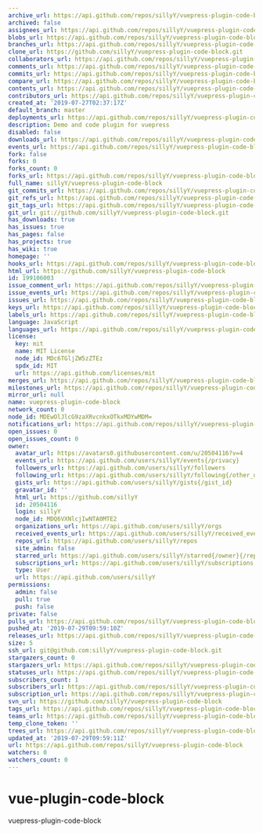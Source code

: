 ```yaml
---
archive_url: https://api.github.com/repos/sillyY/vuepress-plugin-code-block/{archive_format}{/ref}
archived: false
assignees_url: https://api.github.com/repos/sillyY/vuepress-plugin-code-block/assignees{/user}
blobs_url: https://api.github.com/repos/sillyY/vuepress-plugin-code-block/git/blobs{/sha}
branches_url: https://api.github.com/repos/sillyY/vuepress-plugin-code-block/branches{/branch}
clone_url: https://github.com/sillyY/vuepress-plugin-code-block.git
collaborators_url: https://api.github.com/repos/sillyY/vuepress-plugin-code-block/collaborators{/collaborator}
comments_url: https://api.github.com/repos/sillyY/vuepress-plugin-code-block/comments{/number}
commits_url: https://api.github.com/repos/sillyY/vuepress-plugin-code-block/commits{/sha}
compare_url: https://api.github.com/repos/sillyY/vuepress-plugin-code-block/compare/{base}...{head}
contents_url: https://api.github.com/repos/sillyY/vuepress-plugin-code-block/contents/{+path}
contributors_url: https://api.github.com/repos/sillyY/vuepress-plugin-code-block/contributors
created_at: '2019-07-27T02:37:17Z'
default_branch: master
deployments_url: https://api.github.com/repos/sillyY/vuepress-plugin-code-block/deployments
description: Demo and code plugin for vuepress
disabled: false
downloads_url: https://api.github.com/repos/sillyY/vuepress-plugin-code-block/downloads
events_url: https://api.github.com/repos/sillyY/vuepress-plugin-code-block/events
fork: false
forks: 0
forks_count: 0
forks_url: https://api.github.com/repos/sillyY/vuepress-plugin-code-block/forks
full_name: sillyY/vuepress-plugin-code-block
git_commits_url: https://api.github.com/repos/sillyY/vuepress-plugin-code-block/git/commits{/sha}
git_refs_url: https://api.github.com/repos/sillyY/vuepress-plugin-code-block/git/refs{/sha}
git_tags_url: https://api.github.com/repos/sillyY/vuepress-plugin-code-block/git/tags{/sha}
git_url: git://github.com/sillyY/vuepress-plugin-code-block.git
has_downloads: true
has_issues: true
has_pages: false
has_projects: true
has_wiki: true
homepage: ''
hooks_url: https://api.github.com/repos/sillyY/vuepress-plugin-code-block/hooks
html_url: https://github.com/sillyY/vuepress-plugin-code-block
id: 199106003
issue_comment_url: https://api.github.com/repos/sillyY/vuepress-plugin-code-block/issues/comments{/number}
issue_events_url: https://api.github.com/repos/sillyY/vuepress-plugin-code-block/issues/events{/number}
issues_url: https://api.github.com/repos/sillyY/vuepress-plugin-code-block/issues{/number}
keys_url: https://api.github.com/repos/sillyY/vuepress-plugin-code-block/keys{/key_id}
labels_url: https://api.github.com/repos/sillyY/vuepress-plugin-code-block/labels{/name}
language: JavaScript
languages_url: https://api.github.com/repos/sillyY/vuepress-plugin-code-block/languages
license:
  key: mit
  name: MIT License
  node_id: MDc6TGljZW5zZTEz
  spdx_id: MIT
  url: https://api.github.com/licenses/mit
merges_url: https://api.github.com/repos/sillyY/vuepress-plugin-code-block/merges
milestones_url: https://api.github.com/repos/sillyY/vuepress-plugin-code-block/milestones{/number}
mirror_url: null
name: vuepress-plugin-code-block
network_count: 0
node_id: MDEwOlJlcG9zaXRvcnkxOTkxMDYwMDM=
notifications_url: https://api.github.com/repos/sillyY/vuepress-plugin-code-block/notifications{?since,all,participating}
open_issues: 0
open_issues_count: 0
owner:
  avatar_url: https://avatars0.githubusercontent.com/u/20504116?v=4
  events_url: https://api.github.com/users/sillyY/events{/privacy}
  followers_url: https://api.github.com/users/sillyY/followers
  following_url: https://api.github.com/users/sillyY/following{/other_user}
  gists_url: https://api.github.com/users/sillyY/gists{/gist_id}
  gravatar_id: ''
  html_url: https://github.com/sillyY
  id: 20504116
  login: sillyY
  node_id: MDQ6VXNlcjIwNTA0MTE2
  organizations_url: https://api.github.com/users/sillyY/orgs
  received_events_url: https://api.github.com/users/sillyY/received_events
  repos_url: https://api.github.com/users/sillyY/repos
  site_admin: false
  starred_url: https://api.github.com/users/sillyY/starred{/owner}{/repo}
  subscriptions_url: https://api.github.com/users/sillyY/subscriptions
  type: User
  url: https://api.github.com/users/sillyY
permissions:
  admin: false
  pull: true
  push: false
private: false
pulls_url: https://api.github.com/repos/sillyY/vuepress-plugin-code-block/pulls{/number}
pushed_at: '2019-07-29T09:59:10Z'
releases_url: https://api.github.com/repos/sillyY/vuepress-plugin-code-block/releases{/id}
size: 5
ssh_url: git@github.com:sillyY/vuepress-plugin-code-block.git
stargazers_count: 0
stargazers_url: https://api.github.com/repos/sillyY/vuepress-plugin-code-block/stargazers
statuses_url: https://api.github.com/repos/sillyY/vuepress-plugin-code-block/statuses/{sha}
subscribers_count: 1
subscribers_url: https://api.github.com/repos/sillyY/vuepress-plugin-code-block/subscribers
subscription_url: https://api.github.com/repos/sillyY/vuepress-plugin-code-block/subscription
svn_url: https://github.com/sillyY/vuepress-plugin-code-block
tags_url: https://api.github.com/repos/sillyY/vuepress-plugin-code-block/tags
teams_url: https://api.github.com/repos/sillyY/vuepress-plugin-code-block/teams
temp_clone_token: ''
trees_url: https://api.github.com/repos/sillyY/vuepress-plugin-code-block/git/trees{/sha}
updated_at: '2019-07-29T09:59:11Z'
url: https://api.github.com/repos/sillyY/vuepress-plugin-code-block
watchers: 0
watchers_count: 0
---
```


# vue-plugin-code-block
vuepress-plugin-code-block
